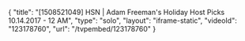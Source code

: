 {
    "title": "[1508521049] HSN | Adam Freeman's Holiday Host Picks 10.14.2017 - 12 AM",
    "type": "solo",
    "layout": "iframe-static",
    "videoId": "123178760",
    "url": "\/tvpembed\/123178760"
}